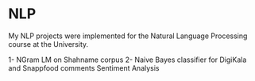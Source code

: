# NLP
My NLP projects were implemented for the Natural Language Processing course at the University.

1- NGram LM on Shahname corpus
2- Naive Bayes classifier for DigiKala and Snappfood comments Sentiment Analysis
